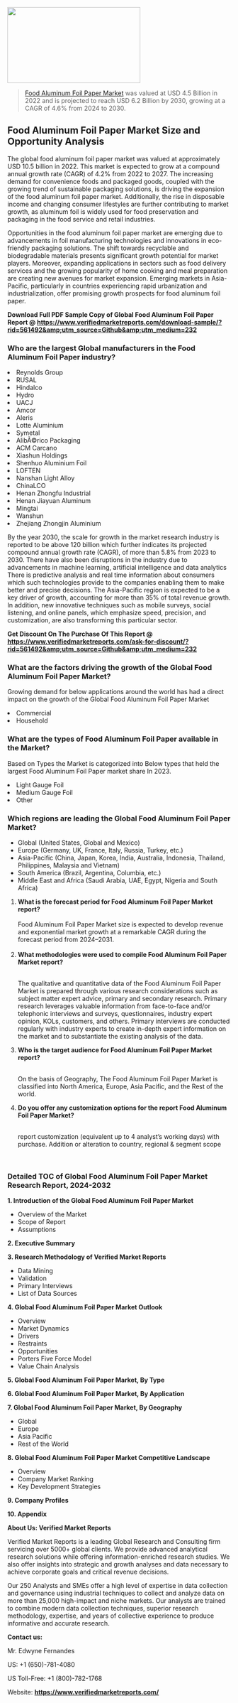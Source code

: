 
<img src="https://ffe5etoiles.com/wp-content/uploads/2024/12/MST1-300x171.png" alt="" width="300" height="171" class="alignnone size-medium wp-image-20088" /><blockquote><p><p><a href="https://www.verifiedmarketreports.com/download-sample/?rid=561492&utm_source=Github&utm_medium=232" target="_blank">Food Aluminum Foil Paper Market</a> was valued at USD 4.5 Billion in 2022 and is projected to reach USD 6.2 Billion by 2030, growing at a CAGR of 4.6% from 2024 to 2030.</p></blockquote><p><h2>Food Aluminum Foil Paper Market Size and Opportunity Analysis</h2><p>The global food aluminum foil paper market was valued at approximately USD 10.5 billion in 2022. This market is expected to grow at a compound annual growth rate (CAGR) of 4.2% from 2022 to 2027. The increasing demand for convenience foods and packaged goods, coupled with the growing trend of sustainable packaging solutions, is driving the expansion of the food aluminum foil paper market. Additionally, the rise in disposable income and changing consumer lifestyles are further contributing to market growth, as aluminum foil is widely used for food preservation and packaging in the food service and retail industries.</p><p>Opportunities in the food aluminum foil paper market are emerging due to advancements in foil manufacturing technologies and innovations in eco-friendly packaging solutions. The shift towards recyclable and biodegradable materials presents significant growth potential for market players. Moreover, expanding applications in sectors such as food delivery services and the growing popularity of home cooking and meal preparation are creating new avenues for market expansion. Emerging markets in Asia-Pacific, particularly in countries experiencing rapid urbanization and industrialization, offer promising growth prospects for food aluminum foil paper.</p></p><p class=""><strong>Download Full PDF Sample Copy of Global Food Aluminum Foil Paper Report @ <a href="https://www.verifiedmarketreports.com/download-sample/?rid=561492&amp;utm_source=Github&amp;utm_medium=232" target="_blank">https://www.verifiedmarketreports.com/download-sample/?rid=561492&amp;utm_source=Github&amp;utm_medium=232</a></strong></p><h3 id="" class="">Who are the largest Global manufacturers in the Food Aluminum Foil Paper industry?</h3><p><li>Reynolds Group</li><li> RUSAL</li><li> Hindalco</li><li> Hydro</li><li> UACJ</li><li> Amcor</li><li> Aleris</li><li> Lotte Aluminium</li><li> Symetal</li><li> AlibÃ©rico Packaging</li><li> ACM Carcano</li><li> Xiashun Holdings</li><li> Shenhuo Aluminium Foil</li><li> LOFTEN</li><li> Nanshan Light Alloy</li><li> ChinaLCO</li><li> Henan Zhongfu Industrial</li><li> Henan Jiayuan Aluminum</li><li> Mingtai</li><li> Wanshun</li><li> Zhejiang Zhongjin Aluminium</li></p><div class=""><div class="" dir="" data-message-author-role="" data-message-id="" data-message-model-slug=""><div class=""><div class=""><div class=""><div class="" dir="" data-message-author-role="" data-message-id="" data-message-model-slug=""><div class=""><div class=""><p>By the year 2030, the scale for growth in the market research industry is reported to be above 120 billion which further indicates its projected compound annual growth rate (CAGR), of more than 5.8% from 2023 to 2030. There have also been disruptions in the industry due to advancements in machine learning, artificial intelligence and data analytics There is predictive analysis and real time information about consumers which such technologies provide to the companies enabling them to make better and precise decisions. The Asia-Pacific region is expected to be a key driver of growth, accounting for more than 35% of total revenue growth. In addition, new innovative techniques such as mobile surveys, social listening, and online panels, which emphasize speed, precision, and customization, are also transforming this particular sector.</p><p><strong>Get Discount On The Purchase Of This Report @&nbsp; <a href="https://www.verifiedmarketreports.com/ask-for-discount/?rid=561492&amp;utm_source=Github&amp;utm_medium=232" target="_blank">https://www.verifiedmarketreports.com/ask-for-discount/?rid=561492&amp;utm_source=Github&amp;utm_medium=232</a></strong></p></div></div></div></div></div></div></div></div><h3 id="" class="">What are the factors driving the growth of the Global Food Aluminum Foil Paper Market?</h3><p id="" class="">Growing demand for below applications around the world has had a direct impact on the growth of the Global Food Aluminum Foil Paper Market</p><p id="" class=""><li>Commercial</li><li> Household</li></p><h3 id="" class="">What are the types of Food Aluminum Foil Paper available in the Market?</h3><p id="" class="">Based on Types the Market is categorized into Below types that held the largest Food Aluminum Foil Paper market share In 2023.</p><p id="" class=""><li>Light Gauge Foil</li><li> Medium Gauge Foil</li><li> Other</li></p><h3 id="" class="">Which regions are leading the Global Food Aluminum Foil Paper Market?</h3><ul><li>Global (United States, Global and Mexico)</li><li>Europe (Germany, UK, France, Italy, Russia, Turkey, etc.)</li><li>Asia-Pacific (China, Japan, Korea, India, Australia, Indonesia, Thailand, Philippines, Malaysia and Vietnam)</li><li>South America (Brazil, Argentina, Columbia, etc.)</li><li>Middle East and Africa (Saudi Arabia, UAE, Egypt, Nigeria and South Africa)</li></ul><p><ol><li><strong>What is the forecast period for Food Aluminum Foil Paper Market report?<br /></strong><br /><span data-sheets-root="1" data-sheets-value="{&quot;1&quot;:2,&quot;2&quot;:&quot;XXXX size is expected to develop revenue and exponential market growth at a remarkable CAGR during the forecast period from 2024&ndash;2030.&quot;}" data-sheets-userformat="{&quot;2&quot;:12674,&quot;4&quot;:{&quot;1&quot;:2,&quot;2&quot;:16776960},&quot;10&quot;:2,&quot;11&quot;:0,&quot;15&quot;:&quot;Arial&quot;,&quot;16&quot;:12}">Food Aluminum Foil Paper Market size is expected to develop revenue and exponential market growth at a remarkable CAGR during the forecast period from 2024&ndash;2031.</span><br /><br /></li><li><strong>What methodologies were used to compile Food Aluminum Foil Paper Market report?<br /><br /></strong><p>The qualitative and quantitative data of the&nbsp;Food Aluminum Foil Paper Market is prepared through various research considerations such as subject matter expert advice, primary and secondary research. Primary research leverages valuable information from face-to-face and/or telephonic interviews and surveys, questionnaires, industry expert opinion, KOLs, customers, and others. Primary interviews are conducted regularly with industry experts to create in-depth expert information on the market and to substantiate the existing analysis of the data.&nbsp;</p></li><li><strong>Who is the target audience for Food Aluminum Foil Paper Market report?<br /><br /></strong><p>On the basis of Geography, The&nbsp;Food Aluminum Foil Paper Market is classified into North America, Europe, Asia Pacific, and the Rest of the world.</p></li><li><strong>Do you offer any customization options for the report Food Aluminum Foil Paper Market?<br /><br /></strong><p>report customization (equivalent up to 4 analyst&rsquo;s working days) with purchase. Addition or alteration to country, regional &amp; segment scope</p><p>&nbsp;</p></li></ol></p><h3 id="" class="">Detailed TOC of Global Food Aluminum Foil Paper Market Research Report, 2024-2032</h3><p id="" class=""><strong>1. Introduction of the Global Food Aluminum Foil Paper Market</strong></p><ul><li>Overview of the Market</li><li>Scope of Report</li><li>Assumptions</li></ul><p id="" class=""><strong>2. Executive Summary</strong></p><p id="" class=""><strong>3. Research Methodology of&nbsp;Verified Market Reports</strong></p><ul><li>Data Mining</li><li>Validation</li><li>Primary Interviews</li><li>List of Data Sources</li></ul><p id="" class=""><strong>4. Global Food Aluminum Foil Paper Market Outlook</strong></p><ul><li>Overview</li><li>Market Dynamics</li><li>Drivers</li><li>Restraints</li><li>Opportunities</li><li>Porters Five Force Model</li><li>Value Chain Analysis</li></ul><p id="" class=""><strong>5. Global Food Aluminum Foil Paper Market, By&nbsp;Type</strong></p><p id="" class=""><strong>6. Global Food Aluminum Foil Paper Market, By Application</strong></p><p id="" class=""><strong>7. Global Food Aluminum Foil Paper Market, By Geography</strong></p><ul><li>Global</li><li>Europe</li><li>Asia Pacific</li><li>Rest of the World</li></ul><p id="" class=""><strong>8. Global Food Aluminum Foil Paper Market Competitive Landscape</strong></p><ul><li>Overview</li><li>Company Market Ranking</li><li>Key Development Strategies</li></ul><p id="" class=""><strong>9. Company Profiles</strong></p><p id="" class=""><strong>10. Appendix</strong></p><p id="" class=""><strong>About Us: Verified Market Reports</strong></p><p id="" class="">Verified Market Reports is a leading Global Research and Consulting firm servicing over 5000+ global clients. We provide advanced analytical research solutions while offering information-enriched research studies. We also offer insights into strategic and growth analyses and data necessary to achieve corporate goals and critical revenue decisions.</p><p id="" class="">Our 250 Analysts and SMEs offer a high level of expertise in data collection and governance using industrial techniques to collect and analyze data on more than 25,000 high-impact and niche markets. Our analysts are trained to combine modern data collection techniques, superior research methodology, expertise, and years of collective experience to produce informative and accurate research.</p><p id="" class=""><strong>Contact us:</strong></p><p id="" class="">Mr. Edwyne Fernandes</p><p id="" class="">US: +1 (650)-781-4080</p><p id="" class="">US Toll-Free: +1 (800)-782-1768</p><p id="" class="">Website: <a target="" data-test-app-aware-link=""><strong>https://www.verifiedmarketreports.com/</strong></a></p>
